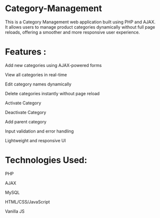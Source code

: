 # Category-Management
This is a Category Management web application built using PHP and AJAX. It allows users to manage product categories dynamically without full page reloads, offering a smoother and more responsive user experience.


# Features : 

Add new categories using AJAX-powered forms

View all categories in real-time

Edit category names dynamically

Delete categories instantly without page reload

Activate Category

Deactivate Category

Add parent category

Input validation and error handling

Lightweight and responsive UI


# Technologies Used:

PHP 

AJAX 

MySQL 

HTML/CSS/JavaScript

Vanilla JS 
